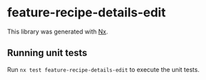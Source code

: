 # feature-recipe-details-edit

This library was generated with [Nx](https://nx.dev).

## Running unit tests

Run `nx test feature-recipe-details-edit` to execute the unit tests.

